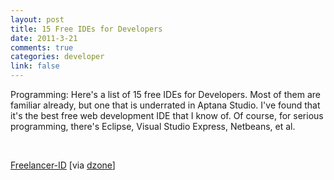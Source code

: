 ```yaml
--- 
layout: post
title: 15 Free IDEs for Developers
date: 2011-3-21
comments: true
categories: developer
link: false
---
```

<p></p><p>Programming: Here's a list of 15 free IDEs for Developers. Most of them are familiar already, but one that is underrated in Aptana Studio. I've found that it's the best free web development IDE that I know of. Of course, for serious programming, there's Eclipse, Visual Studio Express, Netbeans, et al.&nbsp;

&nbsp;

<a href="http://blog.freelancer-id.com/index.php/2011/03/20/15-free-ides-for-developers" target="_blank">Freelancer\-ID</a> [via <a href="http://www.dzone.com/links/rss/15_free_ides_for_developers.html" target="_self">dzone</a>]</p>
